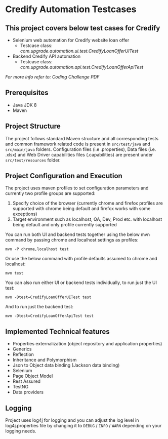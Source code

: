 # Credify Automation Testcases 

## This project covers below test cases for Credify
* Selenium web automation for Credify website loan offer        
  - Testcase class: *com.upgrade.automation.ui.test.CredifyLoanOfferUITest*
* Backend Credify API automation
  - Testcase class: *com.upgrade.automation.api.test.CredifyLoanOfferApiTest* 

*For more info refer to: Coding Challenge PDF*

Prerequisites
----------------
* Java JDK 8
* Maven

Project Structure
-----------------------------------

The project follows standard Maven structure and all corresponding tests and common framework related code is present in `src/test/java` and  `src/main/java` folders. Configuration files (i.e .properties), Data files (i.e. .xlsx) and Web Driver capabilities files (.capabilities) are present under `src/test/resources` folder.

Project Configuration and Execution
------------------------------------
The project uses maven profiles to set configuration parameters and currently two profile groups are supported: 
1) Specify choice of the browser (currently chrome and firefox profiles are supported with chrome being default and firefox works with some exceptions)  
2) Target environment such as localhost, QA, Dev, Prod etc. with localhost being default and only profile currently supported

You can run both UI and backend tests together using the below mvn command by passing chrome and localhost settings as profiles:

```
mvn -P chrome,localhost test
```
Or use the below command with profile defaults assumed to chrome and localhost:
```
mvn test
```

You can also run either UI or backend tests individually, to run just the UI test: 

```
mvn -Dtest=CredifyLoanOfferUITest test
```

And to run just the backend test: 

```
mvn -Dtest=CredifyLoanOfferApiTest test
```

Implemented Technical features
-------------------------------
* Properties externalization (object repository and application properties)
* Generics 
* Reflection
* Inheritance and Polymorphism
* Json to Object data binding (Jackson data binding)
* Selenium
* Page Object Model
* Rest Assured
* TestNG
* Data providers

Logging
-------

Project uses log4j for logging and you can adjust the log level in log4j.properties file by changing it to `DEBUG` / `INFO` / `WARN` depending on your logging needs.
